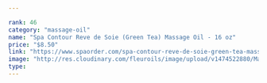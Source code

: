 ```yaml
---

rank: 46 
category: "massage-oil"
name: "Spa Contour Reve de Soie (Green Tea) Massage Oil - 16 oz"
price: "$8.50"
link: "https://www.spaorder.com/spa-contour-reve-de-soie-green-tea-massage-oil-16-oz/"
image: "http://res.cloudinary.com/fleuroils/image/upload/v1474522880/Massage%20Oil/16_oz.jpg"
type: 
---
```

